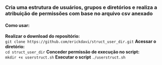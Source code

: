 ### Cria uma estrutura de usuários, grupos e diretórios e realiza a atribuição de permissões com base no arquivo csv anexado

#### Como usar:
**Realizar o download do repositório:**<br>
`git clone https://github.com/erickdavi/struct_user_dir.git`
**Acessar o diretório:** <br>
`cd struct_user_dir`
**Conceder permissão de execução no script:**<br>
`mkdir +x userstruct.sh`
**Executar o script** 
`./userstruct.sh`
